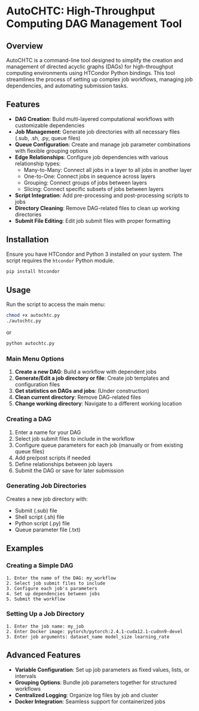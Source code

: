# AutoCHTC: High-Throughput Computing DAG Management Tool

## Overview

AutoCHTC is a command-line tool designed to simplify the creation and management of directed acyclic graphs (DAGs) for high-throughput computing environments using HTCondor Python bindings. This tool streamlines the process of setting up complex job workflows, managing job dependencies, and automating submission tasks.

## Features

- **DAG Creation**: Build multi-layered computational workflows with customizable dependencies
- **Job Management**: Generate job directories with all necessary files (.sub, .sh, .py, queue files)
- **Queue Configuration**: Create and manage job parameter combinations with flexible grouping options
- **Edge Relationships**: Configure job dependencies with various relationship types:
  - Many-to-Many: Connect all jobs in a layer to all jobs in another layer
  - One-to-One: Connect jobs in sequence across layers
  - Grouping: Connect groups of jobs between layers
  - Slicing: Connect specific subsets of jobs between layers
- **Script Integration**: Add pre-processing and post-processing scripts to jobs
- **Directory Cleaning**: Remove DAG-related files to clean up working directories
- **Submit File Editing**: Edit job submit files with proper formatting

## Installation

Ensure you have HTCondor and Python 3 installed on your system. The script requires the `htcondor` Python module.

```bash
pip install htcondor
```

## Usage

Run the script to access the main menu:

```bash
chmod +x autochtc.py
./autochtc.py
```
or
```bash
python autochtc.py
```

### Main Menu Options

1. **Create a new DAG**: Build a workflow with dependent jobs
2. **Generate/Edit a job directory or file**: Create job templates and configuration files
3. **Get statistics on DAGs and jobs**: (Under construction)
4. **Clean current directory**: Remove DAG-related files
5. **Change working directory**: Navigate to a different working location

### Creating a DAG

1. Enter a name for your DAG
2. Select job submit files to include in the workflow
3. Configure queue parameters for each job (manually or from existing queue files)
4. Add pre/post scripts if needed
5. Define relationships between job layers
6. Submit the DAG or save for later submission

### Generating Job Directories

Creates a new job directory with:
- Submit (.sub) file
- Shell script (.sh) file
- Python script (.py) file
- Queue parameter file (.txt)

## Examples

### Creating a Simple DAG

```
1. Enter the name of the DAG: my_workflow
2. Select job submit files to include
3. Configure each job's parameters
4. Set up dependencies between jobs
5. Submit the workflow
```

### Setting Up a Job Directory

```
1. Enter the job name: my_job
2. Enter Docker image: pytorch/pytorch:2.4.1-cuda12.1-cudnn9-devel
3. Enter job arguments: dataset_name model_size learning_rate
```

## Advanced Features

- **Variable Configuration**: Set up job parameters as fixed values, lists, or intervals
- **Grouping Options**: Bundle job parameters together for structured workflows
- **Centralized Logging**: Organize log files by job and cluster
- **Docker Integration**: Seamless support for containerized jobs
